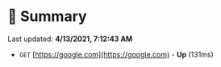 # 📖 Summary
Last updated: **4/13/2021, 7:12:43 AM**

- `GET` [https://google.com](https://google.com) - **Up** (131ms)
